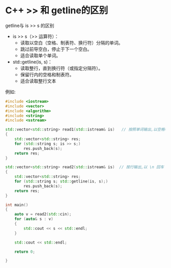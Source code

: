 

# C++ >> 和 getline的区别

getline与 is >> s 的区别

- is >> s（>> 运算符）：
  - 读取以空白（空格、制表符、换行符）分隔的单词。
  - 跳过前导空白，停止于下一个空白。
  - 适合读取单个单词。
- std::getline(is, s)：
  - 读取整行，直到换行符（或指定分隔符）。
  - 保留行内的空格和制表符。
  - 适合读取整行文本

例如:

```C++
#include <iostream>
#include <vector>
#include <algorithm>
#include <string>
#include <sstream>

std::vector<std::string> read1(std::istream& is)   // 按照单词输出,以空格等作为分隔符
{
    std::vector<std::string> res;
    for (std::string s; is >> s;)
        res.push_back(s);
    return res;
}

std::vector<std::string> read2(std::istream& is)  // 按行输出,以 \n 回车 等作为分隔符
{
    std::vector<std::string> res;
    for (std::string s; std::getline(is, s);) 
        res.push_back(s);
    return res;
}

int main()
{
    auto v = read2(std::cin);
    for (auto& s : v)
    {
        std::cout << s << std::endl;
    }

    std::cout << std::endl;

    return 0;

}
```


